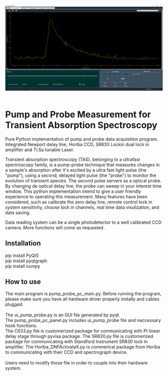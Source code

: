<div align="center">
<img src="https://raw.githubusercontent.com/YZUCAM/Pump_and_Probe/main/docsrc/pump_ui_example.png"><br><br>
</div>

# Pump and Probe Measurement for Transient Absorption Spectroscopy 

Pure Python implementation of pump and probe data acquisition program. Integrated Newport delay line, Horiba CCD, SR830 Lockin dual lock in amplifier and Ti:Sa tunable Laser.

Transient absorption spectroscopy (TAS), belonging to a ultrafast spectroscopy family, is a pump-probe technique that measures changes in a sample's absorption after it's excited by a ultra fast light pulse (the "pump"), using a second, delayed light pulse (the "probe") to monitor the evolution of transient species. The second pulse servers as a optical probe. By changing de optical delay line, the probe can sweep in your interest time window. This python implementation intend to give a user friendly experience to operating this measurement. Many features have been considered, such as calibrate the zero delay line, remote control lock in system sensitivity, choose lock in channels, real time data visulization, and data saving.

Data reading system can be a single photodetector to a well calibrated CCD camera. More functions will come as requested.

## Installation
pip install PyQt5<br>
pip install pyqtgraph<br>
pip install numpy<br>

## How to use
The main program is pump_probe_pc_main.py. Before running the program, please make sure you have all hardware driver properly instally and cables plugged.<br><br>
The ui_pump_probe.py is an GUI file generated by pyqt.<br> 
The pump_probe_pc_panel.py includes ui_pump_probe file and neccessary hook functions.<br>
The C633.py file is customerized package for communicating with PI linear delay stage through pyvisa package.
The SR830.py file is customerized package for communicating with Standford Instrument SR830 lock in amplifier.
The Horiba_DNFActivateX.py is commerical package from Horiba to communicating with their CCD and spectrograph device.<br><br>
Users need to modify those file in order to couple into their hardware system.
